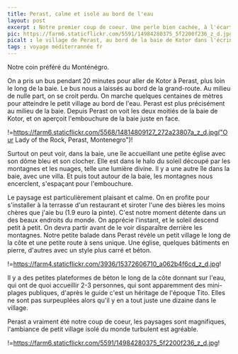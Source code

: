 ```yaml
---
title: Perast, calme et isolé au bord de l'eau
layout: post
excerpt : Notre premier coup de coeur. Une perle bien cachée, à l'écart des touristiques Budva et Kotor
pic: https://farm6.staticflickr.com/5591/14984280375_5f2200f236_z_d.jpg
picalt : le village de Perast, au bord de la baie de Kotor dans l'écrin des montagnes
tags : voyage méditerrannée fr
---
```

Notre coin préféré du Monténégro. 

On a pris un bus pendant 20 minutes pour aller de Kotor à Perast, plus loin le long de la baie. Le bus nous a laissés au bord de la grand-route. Au milieu de nulle part, on se croit perdu. On marche quelques centaines de mètres pour atteindre le petit village au bord de l'eau. Perast est plus précisément au milieu de la baie. Depuis Perast on voit les deux moitiés de la baie de Kotor, et on aperçoit l'embouchure de la baie juste en face.

!=https://farm6.staticflickr.com/5568/14814809127_272a23807a_z_d.jpg("Our Lady of the Rock,  Perast,  Montenegro")!

Surtout on peut voir, dans la baie, une île accueillant une petite église avec son dôme bleu et son clocher. Elle est dans le halo du soleil découpé par les montagnes et les nuages, telle une lumière divine. Il y a une autre île dans la baie, avec une villa. Et puis tout autour de la baie, les montagnes nous encerclent, s'espaçant pour l'embouchure.

Le paysage est particulièrement plaisant et calme. On en profite pour s'installer à la terrasse d'un restaurant et siroter l'une des bières les moins chères que j'aie bu (1.9 euro la pinte). C'est notre moment détente dans un des beaux endroits du monde. On apprécie l'instant, et le soleil descend petit à petit. On devra partir avant de le voir disparaître derrière les montagnes.
Notre petite balade dans Perast révèle un petit village le long de la côte et une petite route à sens unique. Une église, quelques bâtiments en pierre, d'autres avec un style plus carré et béton.

!=https://farm4.staticflickr.com/3936/15372606710_a062b4f6cd_z_d.jpg!

Il y a des petites plateformes de béton le long de la côte donnant sur l'eau, qui ont de quoi accueillir 2-3 personnes, qui sont apparemment des mini-plages publiques, d'après le guide c'est un héritage de l'époque Tito. Elles ne sont pas surpeuplées alors qu'il y en a tout juste une dizaine dans le village.


Perast a vraiment été notre coup de coeur, les paysages sont magnifiques, l'ambiance de petit village isolé du monde turbulent est agréable.

!=https://farm6.staticflickr.com/5591/14984280375_5f2200f236_z_d.jpg!

